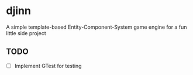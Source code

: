 # djinn
A simple template-based Entity-Component-System game engine for a fun little side project

## TODO
- [ ] Implement GTest for testing

